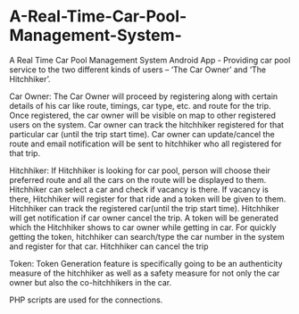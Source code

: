 # A-Real-Time-Car-Pool-Management-System-
A Real Time Car Pool Management System Android App - Providing car pool service to the two different kinds of users – ‘The Car Owner’ and ‘The Hitchhiker’. 

Car Owner:
The Car Owner will proceed by registering  along with certain details of his car like route, timings, car type, etc. and  route for the trip. 
Once registered, the car owner will be visible on map to other registered users on the system.
Car owner can track the hitchhiker registered for that particular car (until the trip start time).
Car owner can update/cancel the route and email notification will be sent to hitchhiker who all registered for that trip.

Hitchhiker:
If Hitchhiker is looking for car pool, person will choose their preferred route and all the cars on the route will be displayed to them. 
Hitchhiker can select a car and check if vacancy is there. If vacancy is there, Hitchhiker will register for that ride and a token will be given to them. 
Hitchhiker can track the registered  car(until the trip start time).
Hitchhiker will get notification if car owner cancel the trip.
A token will be generated which the Hitchhiker shows to car owner while getting in car.
For quickly getting the token, hitchhiker can search/type the car number in the system and register for that car.
Hitchhiker can cancel the trip

Token:
Token Generation feature is specifically going to be an authenticity measure of the hitchhiker as well as a safety measure for not only the car owner but also the co-hitchhikers in the car.

PHP scripts are used for the connections.

